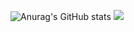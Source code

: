 ![Anurag's GitHub stats](https://github-readme-stats.vercel.app/api?username=Sedonya&show_icons=true&theme=tokyonight)
![](https://komarev.com/ghpvc/?username=Sedonya)
